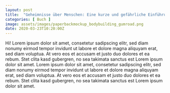 ```yaml
---
layout: post
title:  "Geheimnisse über Menschen: Eine kurze und gefährliche Einführung zum Werk René Girards"
categories: [ Buch ]
image: assets/images/paperbackmockup_bodybuilding_gumroad.png
date: 2020-03-23T10:20:00Z
---
```


Hi! Lorem ipsum dolor sit amet, consetetur sadipscing elitr, sed diam nonumy eirmod tempor invidunt ut labore et dolore magna aliquyam erat, sed diam voluptua. At vero eos et accusam et justo duo dolores et ea rebum. Stet clita kasd gubergren, no sea takimata sanctus est Lorem ipsum dolor sit amet. Lorem ipsum dolor sit amet, consetetur sadipscing elitr, sed diam nonumy eirmod tempor invidunt ut labore et dolore magna aliquyam erat, sed diam voluptua. At vero eos et accusam et justo duo dolores et ea rebum. Stet clita kasd gubergren, no sea takimata sanctus est Lorem ipsum dolor sit amet.
